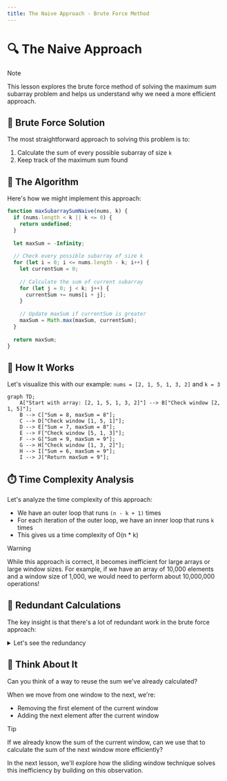 ```yaml
---
title: The Naive Approach - Brute Force Method
---
```


# 🔍 The Naive Approach

> [!NOTE]
> This lesson explores the brute force method of solving the maximum sum subarray problem and helps us understand why we need a more efficient approach.

## 💪 Brute Force Solution

The most straightforward approach to solving this problem is to:
1. Calculate the sum of every possible subarray of size `k`
2. Keep track of the maximum sum found

## 🧮 The Algorithm

Here's how we might implement this approach:

```javascript
function maxSubarraySumNaive(nums, k) {
  if (nums.length < k || k <= 0) {
    return undefined;
  }
  
  let maxSum = -Infinity;
  
  // Check every possible subarray of size k
  for (let i = 0; i <= nums.length - k; i++) {
    let currentSum = 0;
    
    // Calculate the sum of current subarray
    for (let j = 0; j < k; j++) {
      currentSum += nums[i + j];
    }
    
    // Update maxSum if currentSum is greater
    maxSum = Math.max(maxSum, currentSum);
  }
  
  return maxSum;
}
```

## 🔄 How It Works

Let's visualize this with our example: `nums = [2, 1, 5, 1, 3, 2]` and `k = 3`

```mermaid
graph TD;
    A["Start with array: [2, 1, 5, 1, 3, 2]"] --> B["Check window [2, 1, 5]"];
    B --> C["Sum = 8, maxSum = 8"];
    C --> D["Check window [1, 5, 1]"];
    D --> E["Sum = 7, maxSum = 8"];
    E --> F["Check window [5, 1, 3]"];
    F --> G["Sum = 9, maxSum = 9"];
    G --> H["Check window [1, 3, 2]"];
    H --> I["Sum = 6, maxSum = 9"];
    I --> J["Return maxSum = 9"];
```

## ⏱️ Time Complexity Analysis

Let's analyze the time complexity of this approach:
- We have an outer loop that runs `(n - k + 1)` times
- For each iteration of the outer loop, we have an inner loop that runs `k` times
- This gives us a time complexity of O(n * k)

> [!WARNING]
> While this approach is correct, it becomes inefficient for large arrays or large window sizes. For example, if we have an array of 10,000 elements and a window size of 1,000, we would need to perform about 10,000,000 operations!

## 🔄 Redundant Calculations

The key insight is that there's a lot of redundant work in the brute force approach:

<details>
<summary>Let's see the redundancy</summary>

When we move from calculating the sum of `[2, 1, 5]` to calculating the sum of `[1, 5, 1]`:
- We remove the first element (2)
- We add a new element (1)
- But we recalculate the entire sum, which means we add 1 and 5 again unnecessarily

Similarly, for all subsequent windows, we're recalculating sums for elements that we've already processed.
</details>

## 💭 Think About It

Can you think of a way to reuse the sum we've already calculated? 

When we move from one window to the next, we're:
- Removing the first element of the current window
- Adding the next element after the current window

> [!TIP]
> If we already know the sum of the current window, can we use that to calculate the sum of the next window more efficiently?

In the next lesson, we'll explore how the sliding window technique solves this inefficiency by building on this observation. 